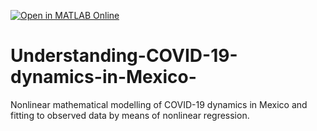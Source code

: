 [![Open in MATLAB Online](https://www.mathworks.com/images/responsive/global/open-in-matlab-online.svg)](https://matlab.mathworks.com/open/github/v1?repo=DrPaulValle/Understanding-COVID-19-dynamics-in-Mexico-)

# Understanding-COVID-19-dynamics-in-Mexico-
Nonlinear mathematical modelling of COVID-19 dynamics in Mexico and fitting to observed data by means of nonlinear regression.
